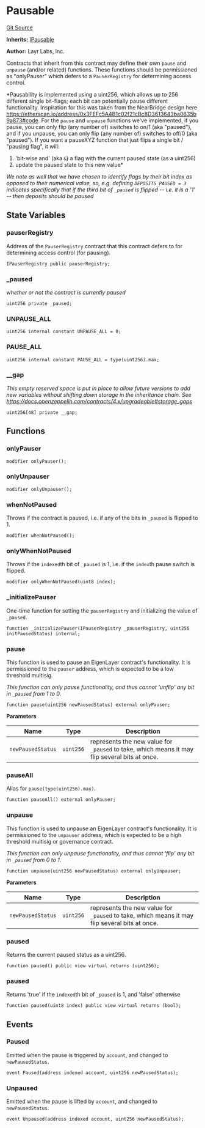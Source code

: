 # Pausable
[Git Source](https://github.com/Sabnock01/eigenlayer-contracts/blob/fa80db0202cf74fb2bae3ffc6aa6db988074a698/src/contracts/permissions/Pausable.sol)

**Inherits:**
[IPausable](/docs/docgen/src/src/contracts/interfaces/IPausable.sol/interface.IPausable.md)

**Author:**
Layr Labs, Inc.

Contracts that inherit from this contract may define their own `pause` and `unpause` (and/or related) functions.
These functions should be permissioned as "onlyPauser" which defers to a `PauserRegistry` for determining access control.

*Pausability is implemented using a uint256, which allows up to 256 different single bit-flags; each bit can potentially pause different functionality.
Inspiration for this was taken from the NearBridge design here https://etherscan.io/address/0x3FEFc5A4B1c02f21cBc8D3613643ba0635b9a873#code.
For the `pause` and `unpause` functions we've implemented, if you pause, you can only flip (any number of) switches to on/1 (aka "paused"), and if you unpause,
you can only flip (any number of) switches to off/0 (aka "paused").
If you want a pauseXYZ function that just flips a single bit / "pausing flag", it will:
1) 'bit-wise and' (aka `&`) a flag with the current paused state (as a uint256)
2) update the paused state to this new value*

*We note as well that we have chosen to identify flags by their *bit index* as opposed to their numerical value, so, e.g. defining `DEPOSITS_PAUSED = 3`
indicates specifically that if the *third bit* of `_paused` is flipped -- i.e. it is a '1' -- then deposits should be paused*


## State Variables
### pauserRegistry
Address of the `PauserRegistry` contract that this contract defers to for determining access control (for pausing).


```solidity
IPauserRegistry public pauserRegistry;
```


### _paused
*whether or not the contract is currently paused*


```solidity
uint256 private _paused;
```


### UNPAUSE_ALL

```solidity
uint256 internal constant UNPAUSE_ALL = 0;
```


### PAUSE_ALL

```solidity
uint256 internal constant PAUSE_ALL = type(uint256).max;
```


### __gap
*This empty reserved space is put in place to allow future versions to add new
variables without shifting down storage in the inheritance chain.
See https://docs.openzeppelin.com/contracts/4.x/upgradeable#storage_gaps*


```solidity
uint256[48] private __gap;
```


## Functions
### onlyPauser




```solidity
modifier onlyPauser();
```

### onlyUnpauser


```solidity
modifier onlyUnpauser();
```

### whenNotPaused

Throws if the contract is paused, i.e. if any of the bits in `_paused` is flipped to 1.


```solidity
modifier whenNotPaused();
```

### onlyWhenNotPaused

Throws if the `indexed`th bit of `_paused` is 1, i.e. if the `index`th pause switch is flipped.


```solidity
modifier onlyWhenNotPaused(uint8 index);
```

### _initializePauser

One-time function for setting the `pauserRegistry` and initializing the value of `_paused`.


```solidity
function _initializePauser(IPauserRegistry _pauserRegistry, uint256 initPausedStatus) internal;
```

### pause

This function is used to pause an EigenLayer contract's functionality.
It is permissioned to the `pauser` address, which is expected to be a low threshold multisig.

*This function can only pause functionality, and thus cannot 'unflip' any bit in `_paused` from 1 to 0.*


```solidity
function pause(uint256 newPausedStatus) external onlyPauser;
```
**Parameters**

|Name|Type|Description|
|----|----|-----------|
|`newPausedStatus`|`uint256`|represents the new value for `_paused` to take, which means it may flip several bits at once.|


### pauseAll

Alias for `pause(type(uint256).max)`.


```solidity
function pauseAll() external onlyPauser;
```

### unpause

This function is used to unpause an EigenLayer contract's functionality.
It is permissioned to the `unpauser` address, which is expected to be a high threshold multisig or governance contract.

*This function can only unpause functionality, and thus cannot 'flip' any bit in `_paused` from 0 to 1.*


```solidity
function unpause(uint256 newPausedStatus) external onlyUnpauser;
```
**Parameters**

|Name|Type|Description|
|----|----|-----------|
|`newPausedStatus`|`uint256`|represents the new value for `_paused` to take, which means it may flip several bits at once.|


### paused

Returns the current paused status as a uint256.


```solidity
function paused() public view virtual returns (uint256);
```

### paused

Returns 'true' if the `indexed`th bit of `_paused` is 1, and 'false' otherwise


```solidity
function paused(uint8 index) public view virtual returns (bool);
```

## Events
### Paused
Emitted when the pause is triggered by `account`, and changed to `newPausedStatus`.


```solidity
event Paused(address indexed account, uint256 newPausedStatus);
```

### Unpaused
Emitted when the pause is lifted by `account`, and changed to `newPausedStatus`.


```solidity
event Unpaused(address indexed account, uint256 newPausedStatus);
```

